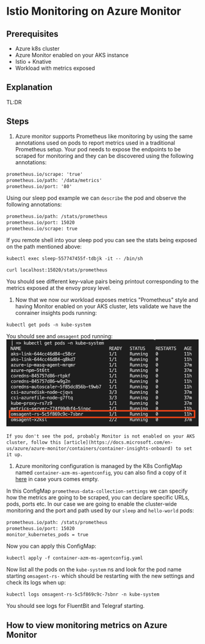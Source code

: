 # Istio Monitoring on Azure Monitor

## Prerequisites
- Azure k8s cluster
- Azure Monitor enabled on your AKS instance
- Istio + Knative
- Workload with metrics exposed

## Explanation

TL:DR

## Steps

1. Azure monitor supports Prometheus like monitoring by using the same annotations used on pods to report metrics used in a traditional Prometheus setup. Your pod needs to expose the endpoints to be scraped for monitoring and they can be discovered using the following annotations:
```
prometheus.io/scrape: 'true'
prometheus.io/path: '/data/metrics'
prometheus.io/port: '80'
```

Using our sleep pod example we can `describe` the pod and observe the following annotations:
```
prometheus.io/path: /stats/prometheus
prometheus.io/port: 15020
prometheus.io/scrape: true
```

If you remote shell into your sleep pod you can see the stats being exposed on the path mentioned above:
```
kubectl exec sleep-557747455f-tdbjk -it -- /bin/sh
```
```
curl localhost:15020/stats/prometheus
```
You should see different key-value pairs being printout corresponding to the metrics exposed at the envoy proxy level.

1. Now that we now our workload exposes metrics "Prometheus" style and having Monitor enabled on your AKS cluster, lets validate we have the conrainer insights pods running:
```
kubectl get pods -n kube-system
```
You should see and `omsagent` pod running:
![](../images/omsagent-pod.png)

    If you don't see the pod, probably Monitor is not enabled on your AKS cluster, follow this [article](https://docs.microsoft.com/en-us/azure/azure-monitor/containers/container-insights-onboard) to set it up. 

1. Azure monitoring configuration is managed by the K8s ConfigMap named `container-azm-ms-agentconfig`, you can also find a copy of it [here](https://github.com/microsoft/OMS-docker/blob/ci_feature_prod/Kubernetes/container-azm-ms-agentconfig.yaml) in case yours comes empty. 

In this ConfigMap `prometheus-data-collection-settings` we can specify how the metrics are going to be scraped, you can declare specific URLs, pods, ports etc. In our case we are going to enable the cluster-wide monitoring and the port and path used by our `sleep` and `hello-world` pods:
```
prometheus.io/path: /stats/prometheus
prometheus.io/port: 15020
monitor_kubernetes_pods = true
```

Now you can apply this ConfigMap:
```
kubectl apply -f container-azm-ms-agentconfig.yaml
```

Now list all the pods on the `kube-system` ns and look for the pod name starting `omsagent-rs-` which should be restarting with the new settings and check its logs when up:
```
kubectl logs omsagent-rs-5c5f869c9c-7sbnr -n kube-system
```
You should see logs for FluentBit and Telegraf starting.

## How to view monitoring metrics on Azure Monitor

 